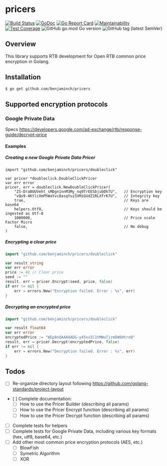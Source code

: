 # pricers
[![Build Status](https://travis-ci.org/benjaminch/pricers.svg?branch=master)](https://travis-ci.org/benjaminch/pricers)
[![GoDoc](https://godoc.org/github.com/benjaminch/pricers?status.svg)](https://godoc.org/github.com/benjaminch/pricers)
[![Go Report Card](https://goreportcard.com/badge/github.com/benjaminch/pricers)](https://goreportcard.com/report/github.com/benjaminch/pricers)
[![Maintainability](https://api.codeclimate.com/v1/badges/95e0f8491d86d90c6da6/maintainability)](https://codeclimate.com/github/benjaminch/pricers/maintainability)
[![Test Coverage](https://api.codeclimate.com/v1/badges/95e0f8491d86d90c6da6/test_coverage)](https://codeclimate.com/github/benjaminch/pricers/test_coverage)
![GitHub go.mod Go version](https://img.shields.io/github/go-mod/go-version/benjaminch/pricers)
![GitHub tag (latest SemVer)](https://img.shields.io/github/v/tag/benjaminch/pricers)

## Overview
This library supports RTB development for Open RTB common price encryption in Golang.

## Installation
```bash
$ go get github.com/benjaminch/pricers
```

## Supported encryption protocols
### Google Private Data
Specs https://developers.google.com/ad-exchange/rtb/response-guide/decrypt-price
#### Examples
##### Creating a new Google Private Data Pricer
```golang
import "github.com/benjaminch/pricers/doubleclick"

var pricer *doubleclick.DoubleClickPricer
var err error
pricer, err = doubleclick.NewDoubleClickPricer(
    "ZS-DraBUUVeht_sMDgn1nnM3My_nq9TrEESbjubDkTU",   // Encryption key
    "vQo9-4KtlcXmPhWaYvc8asqYuiSVMiGUdZ1RLXfrK7U",   // Integrity key
    true,                                            // Keys are base64
    helpers.Utf8,                                    // Keys should be ingested as Utf-8
    1000000,                                         // Price scale Factor Micro
    false,                                           // No debug
)
```
##### Encrypting a clear price
```go
import "github.com/benjaminch/pricers/doubleclick"

var result string
var err error
price := 42 // Clear price
seed := ""
result, err = pricer.Encrypt(seed, price, false)
if err != nil {
    err = errors.New("Encryption failed. Error : %s", err)
}
```
##### Decrypting an encrypted price
```go
import "github.com/benjaminch/pricers/doubleclick"

var result float64
var err error
encryptedPrice := "WEp8nQAAAAADG-y45xxIC1tMWuTjzmDW6HtroQ"
result, err = pricer.Decrypt(encryptedPrice, false)
if err != nil {
    err = errors.New("Decryption failed. Error : %s", err)
}
```
## Todos
- [ ] Re-organize directory layout following https://github.com/golang-standards/project-layout
- [ ] Complete documentation:
  - [ ] How to use the Pricer Builder (describing all params)
  - [ ] How to use the Pricer Encrypt function (describing all params)
  - [ ] How to use the Pricer Decrypt function (describing all params)
- [ ] Complete tests for helpers
- [ ] Complete tests for Google Private Data, including various key formats (hex, utf8, base64, etc.)
- [ ] Add other most common price encryption protocols (AES, etc.)
   - [ ] BlowFish
   - [ ] Symetric Algorithm
   - [ ] XOR
